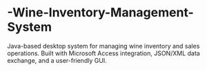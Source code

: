 # -Wine-Inventory-Management-System
Java-based desktop system for managing wine inventory and sales operations. Built with Microsoft Access integration, JSON/XML data exchange, and a user-friendly GUI.
